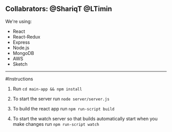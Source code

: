 Collabrators: 
@ShariqT 
@LTimin
----------------------------------------------------------------------------------------------
We're using:
- React
- React-Redux
- Express
- Node.js
- MongoDB
- AWS
- Sketch

---------------------------------------------------------------------------------------------

#Instructions

1) Run `cd main-app && npm install`

2) To start the server run `node server/server.js`

3) To build the react app run `npm run-script build`

4) To start the watch server so that builds automatically start when
you make changes run `npm run-script watch`
